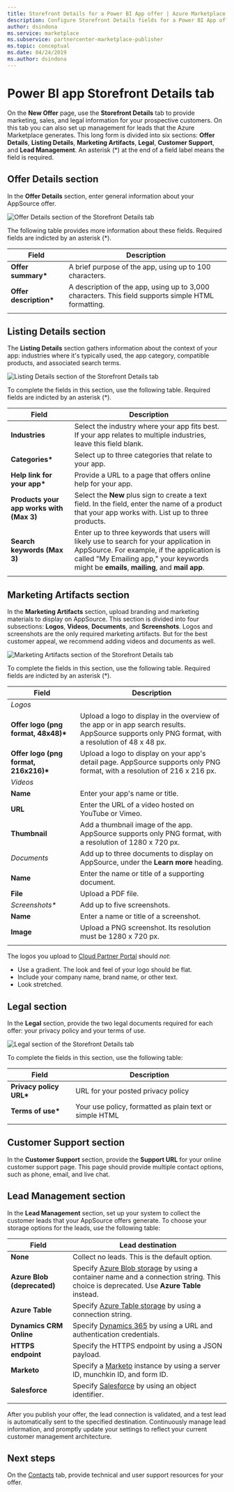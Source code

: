 ```yaml
---
title: Storefront Details for a Power BI App offer | Azure Marketplace 
description: Configure Storefront Details fields for a Power BI App offer for the Microsoft AppSource Marketplace. 
author: dsindona
ms.service: marketplace
ms.subservice: partnercenter-marketplace-publisher
ms.topic: conceptual
ms.date: 04/24/2019
ms.author: dsindona
---
```


# Power BI app Storefront Details tab

On the **New Offer** page, use the **Storefront Details** tab to provide marketing, sales, and legal information for your prospective customers. On this tab you can also set up management for leads that the Azure Marketplace generates. This long form is divided into six sections: **Offer Details**, **Listing Details**, **Marketing Artifacts**, **Legal**, **Customer Support**, and **Lead Management**.  An asterisk (*) at the end of a field label means the field is required.


## Offer Details section

In the **Offer Details** section, enter general information about your AppSource offer.

![Offer Details section of the Storefront Details tab](./media/offer-details-section.png)

The following table provides more information about these fields. Required fields are indicted by an asterisk (*).  

|   Field               |   Description                                                                           |
|-----------------------|-----------------------------------------------------------------------------------------|
| **Offer summary\***     | A brief purpose of the app, using up to 100 characters.                             |
| **Offer description\*** | A description of the app, using up to 3,000 characters. This field supports simple HTML formatting. |
|   |    |


## Listing Details section

The **Listing Details** section gathers information about the context of your app: industries where it's typically used, the app category, compatible products, and associated search terms.

![Listing Details section of the Storefront Details tab](./media/listing-details-section.png)

To complete the fields in this section, use the following table.  Required fields are indicted by an asterisk (*).
 
|   Field                                  |   Description                                                        |
| --------------                           | ---------------------                                                |
| **Industries**                           | Select the industry where your app fits best. If your app relates to multiple industries, leave this field blank.      |
| **Categories\***                           | Select up to three categories that relate to your app.     |
| **Help link for your app\***               | Provide a URL to a page that offers online help for your app.           |
| **Products your app works with (Max 3)** | Select the **New** plus sign to create a text field. In the field, enter the name of a product that your app works with. List up to three products.       |
| **Search keywords (Max 3)**              | Enter up to three keywords that users will likely use to search for your application in AppSource. For example, if the application is called "My Emailing app," your keywords might be **emails**, **mailing**, and **mail app**. |
|  |  |


## Marketing Artifacts section

In the **Marketing Artifacts** section, upload branding and marketing materials to display on AppSource.  This section is divided into four subsections: **Logos**, **Videos**, **Documents**, and **Screenshots**. Logos and screenshots are the only required marketing artifacts. But for the best customer appeal, we recommend adding videos and documents as well.

![Marketing Artifacts section of the Storefront Details tab](./media/marketing-artifacts-section.png)

To complete the fields in this section, use the following table. Required fields are indicted by an asterisk (*).
 
|    Field                             |    Description                                                    |
|   -----------                        |    -------------                                                  |
| *Logos*                              |                                                                   |
| **Offer logo (png format, 48x48)\***   | Upload a logo to display in the overview of the app or in app search results. AppSource supports only PNG format, with a resolution of 48 x 48 px.  |
| **Offer logo (png format, 216x216)\*** | Upload a logo to display on your app's detail page.  AppSource supports only PNG format, with a resolution of 216 x 216 px.  |
| *Videos*                             |                                                                   |
| **Name**                             | Enter your app's name or title.                                          |
| **URL**                              | Enter the URL of a video hosted on YouTube or Vimeo.                              |
| **Thumbnail**                        | Add a thumbnail image of the app.  AppSource supports only PNG format, with a resolution of 1280 x 720 px.   |
| *Documents*                          | Add up to three documents to display on AppSource, under the **Learn more** heading.  |
| **Name**                             | Enter the name or title of a supporting document.                              |
| **File**                             | Upload a PDF file.                             |
| *Screenshots\**                      | Add up to five screenshots.                        |
| **Name**                             | Enter a name or title of a screenshot.                                       |
| **Image**                            | Upload a PNG screenshot. Its resolution must be 1280 x 720 px.  | 
|   |   |

The logos you upload to [Cloud Partner Portal](https://cloudpartner.azure.com) should *not*:

- Use a gradient. The look and feel of your logo should be flat.
- Include your company name, brand name, or other text. 
- Look stretched.

## Legal section

In the **Legal** section, provide the two legal documents required for each offer: your privacy policy and your terms of use.

![Legal section of the Storefront Details tab](./media/legal-section.png)

To complete the fields in this section, use the following table:

|   Field                |   Description                           |
|------------------------|--------------------------------------   |
| **Privacy policy URL\*** | URL for your posted privacy policy       |
| **Terms of use\***       | Your use policy, formatted as plain text or simple HTML     |
|  |  |


## Customer Support section

In the **Customer Support** section, provide the **Support URL** for your online customer support page.  This page should provide multiple contact options, such as phone, email, and live chat. 


## Lead Management section

In the **Lead Management** section, set up your system to collect the customer leads that your AppSource offers generate. To choose your storage options for the leads, use the following table:

|    Field               |   Lead destination                               |
|------------------------|--------------------------------------            |
|  **None**              | Collect no leads. This is the default option.  |
| **Azure Blob (deprecated)** | Specify [Azure Blob storage](https://docs.microsoft.com/azure/storage/blobs/storage-blobs-overview) by using a container name and a connection string.  This choice is deprecated. Use **Azure Table** instead.  |
| **Azure Table**        | Specify [Azure Table storage](https://docs.microsoft.com/azure/cosmos-db/table-storage-overview) by using a connection string.  |
| **Dynamics CRM Online** | Specify [Dynamics 365](https://dynamics.microsoft.com/) by using a URL and authentication credentials. |
| **HTTPS endpoint**     | Specify the HTTPS endpoint by using a JSON payload.   |
| **Marketo**            | Specify a [Marketo](https://www.marketo.com/) instance by using a server ID, munchkin ID, and form ID.   |
| **Salesforce**         | Specify [Salesforce](https://www.salesforce.com/) by using an object identifier. |
|  |  |

After you publish your offer, the lead connection is validated, and a test lead is automatically sent to the specified destination. Continuously manage lead
information, and promptly update your settings to reflect your current customer management architecture.


## Next steps

On the [Contacts](./cpp-contacts-tab.md) tab, provide technical and user support resources for your offer.
